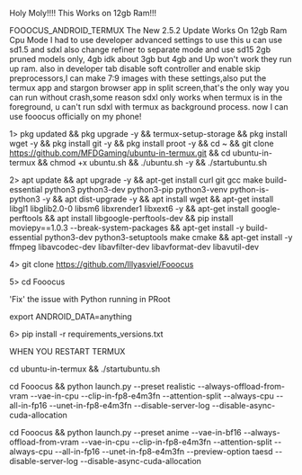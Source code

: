 Holy Moly!!!! This Works on 12gb Ram!!!

FOOOCUS_ANDROID_TERMUX
The New 2.5.2 Update Works On 12gb Ram Cpu Mode I had to use developer advanced settings to use this u can use sd1.5 and sdxl also change refiner to separate mode and use sd15 2gb pruned models only, 4gb idk about 3gb but 4gb and Up won't work they run up ram. also in developer tab disable soft controller and enable skip preprocessors,I can make 7:9 images with these settings,also put the termux app and stargon browser app in split screen,that's the only way you can run without crash,some reason sdxl only works when termux is in the foreground, u can't run sdxl with termux as background process. now I can use fooocus officially on my phone!

1> pkg updated && pkg upgrade -y && termux-setup-storage && pkg install wget -y && pkg install git -y && pkg install proot -y && cd ~ && git clone https://github.com/MFDGaming/ubuntu-in-termux.git && cd ubuntu-in-termux && chmod +x ubuntu.sh && ./ubuntu.sh -y && ./startubuntu.sh

2> apt update && apt upgrade -y && apt-get install curl git gcc make build-essential python3 python3-dev python3-pip python3-venv python-is-python3 -y && apt dist-upgrade -y && apt install wget && apt-get install libgl1 libglib2.0-0 libsm6 libxrender1 libxext6 -y && apt-get install google-perftools &&
apt install libgoogle-perftools-dev && pip install moviepy==1.0.3 --break-system-packages && apt-get install -y build-essential python3-dev python3-setuptools make cmake && apt-get install -y ffmpeg libavcodec-dev libavfilter-dev libavformat-dev libavutil-dev

4> git clone https://github.com/lllyasviel/Fooocus

5> cd Fooocus

'Fix' the issue with Python running in PRoot

export ANDROID_DATA=anything

6> pip install -r requirements_versions.txt

WHEN YOU RESTART TERMUX

cd ubuntu-in-termux && ./startubuntu.sh

cd Fooocus && python launch.py --preset realistic --always-offload-from-vram --vae-in-cpu --clip-in-fp8-e4m3fn --attention-split --always-cpu --all-in-fp16 --unet-in-fp8-e4m3fn --disable-server-log --disable-async-cuda-allocation

cd Fooocus && python launch.py --preset anime --vae-in-bf16 --always-offload-from-vram --vae-in-cpu --clip-in-fp8-e4m3fn --attention-split --always-cpu --all-in-fp16 --unet-in-fp8-e4m3fn --preview-option taesd --disable-server-log --disable-async-cuda-allocation